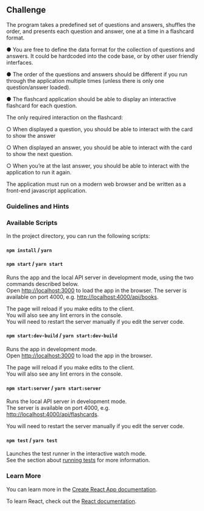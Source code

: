 ## Challenge

The program takes a predefined set of questions and answers, shuffles the order, and presents each
question and answer, one at a time in a flashcard format.

● You are free to define the data format for the collection of questions and answers. It could be
hardcoded into the code base, or by other user friendly interfaces.

● The order of the questions and answers should be different if you run through the application
multiple times (unless there is only one question/answer loaded).

● The flashcard application should be able to display an interactive flashcard for each question.

The only required interaction on the flashcard:

○ When displayed a question, you should be able to interact with the card to show the
answer

○ When displayed an answer, you should be able to interact with the card to show the
next question.

○ When you’re at the last answer, you should be able to interact with the application to
run it again.

The application must run on a modern web browser and be written as a front-end javascript
application.

### Guidelines and Hints


### Available Scripts

In the project directory, you can run the following scripts:

#### `npm install` / `yarn`
#### `npm start` / `yarn start`

Runs the app and the local API server in development mode, using the two commands described below.<br>
Open [http://localhost:3000](http://localhost:3000) to load the app in the browser. The server is available on port 4000, e.g. [http://localhost:4000/api/books](http://localhost:4000/api/books).

The page will reload if you make edits to the client.<br>
You will also see any lint errors in the console.<br>
You will need to restart the server manually if you edit the server code.

#### `npm start:dev-build` / `yarn start:dev-build`

Runs the app in development mode.<br>
Open [http://localhost:3000](http://localhost:3000) to load the app in the browser.

The page will reload if you make edits to the client.<br>
You will also see any lint errors in the console.

#### `npm start:server` / `yarn start:server`

Runs the local API server in development mode.<br>
The server is available on port 4000, e.g. [http://localhost:4000/api/flashcards](http://localhost:4000/api/flashcards).

You will need to restart the server manually if you edit the server code.

#### `npm test` / `yarn test`

Launches the test runner in the interactive watch mode.<br>
See the section about [running tests](https://facebook.github.io/create-react-app/docs/running-tests) for more information.

### Learn More

You can learn more in the [Create React App documentation](https://facebook.github.io/create-react-app/docs/getting-started).

To learn React, check out the [React documentation](https://reactjs.org/).
